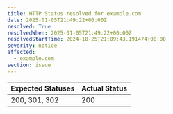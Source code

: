 ```yaml
---
title: HTTP Status resolved for example.com
date: 2025-01-05T21:49:22+00:00Z
resolved: True
resolvedWhen: 2025-01-05T21:49:22+00:00Z
resolvedStartTime: 2024-10-25T21:09:43.191474+00:00
severity: notice
affected:
  - example.com
section: issue
---
```


| Expected Statuses | Actual Status  |
|-------------------|----------------|
| 200, 301, 302 | 200 |
